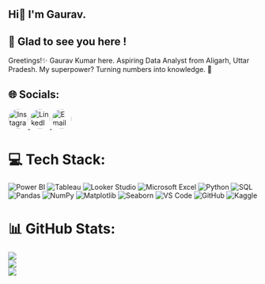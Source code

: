 ## Hi👋 I'm Gaurav.


## 💫 Glad to see you here !

Greetings!✨ Gaurav Kumar here. Aspiring Data Analyst from Aligarh, Uttar Pradesh. My superpower? Turning numbers into knowledge. 💪


## 🌐 Socials:
<a href="https://instagram.com/_gauravbg.___">
  <img src="https://upload.wikimedia.org/wikipedia/commons/a/a5/Instagram_icon.png" alt="Instagram" style="border-radius: 50%; width: 40px; height: 40px;">
</a>
<a href="https://linkedin.com/in/gauravkumarrrr/">
  <img src="https://upload.wikimedia.org/wikipedia/commons/0/01/LinkedIn_Logo_2023.png" alt="LinkedIn" style="border-radius: 50%; width: 40px; height: 40px;">
</a>
<a href="mailto:iamgaurav6374@gmail.com">
  <img src="https://upload.wikimedia.org/wikipedia/commons/4/47/Gmail_Logo_2022.png" alt="Email" style="border-radius: 50%; width: 40px; height: 40px;">
</a>













 

# 💻 Tech Stack:
![Power BI](https://img.shields.io/badge/Power_BI-F2C811?style=plastic&logo=power-bi&logoColor=black)
 ![Tableau](https://img.shields.io/badge/Tableau-E97627?style=plastic&logo=tableau&logoColor=white)
 ![Looker Studio](https://img.shields.io/badge/Looker_Studio-000000?style=plastic&logo=looker&logoColor=white)
 ![Microsoft Excel](https://img.shields.io/badge/Microsoft_Excel-217346?style=plastic&logo=microsoft-excel&logoColor=white)
 ![Python](https://img.shields.io/badge/Python-3776AB?style=plastic&logo=python&logoColor=white)
 ![SQL](https://img.shields.io/badge/SQL-%2300758F.svg?style=plastic&logo=sql&logoColor=white)
 ![Pandas](https://img.shields.io/badge/pandas-%23150458.svg?style=plastic&logo=pandas&logoColor=white)
 ![NumPy](https://img.shields.io/badge/numpy-%23013243.svg?style=plastic&logo=numpy&logoColor=white)
 ![Matplotlib](https://img.shields.io/badge/Matplotlib-%23ffffff?style=plastic&logo=matplotlib&logoColor=black)
 ![Seaborn](https://img.shields.io/badge/Seaborn-4C766A?style=plastic&logo=seaborn&logoColor=white)
 ![VS Code](https://img.shields.io/badge/Visual_Studio_Code-0078D4?style=plastic&logo=visual%20studio%20code&logoColor=white)
 ![GitHub](https://img.shields.io/badge/GitHub-181717?style=plastic&logo=github&logoColor=white)
 ![Kaggle](https://img.shields.io/badge/Kaggle-D00000?style=plastic&logo=kaggle&logoColor=white)

# 📊 GitHub Stats:
![](https://github-readme-stats.vercel.app/api?username=Gaurav-6374&theme=swift&hide_border=false&include_all_commits=true&count_private=false)<br/>
![](https://nirzak-streak-stats.vercel.app/?user=Gaurav-6374&theme=swift&hide_border=false)<br/>
![](https://github-readme-stats.vercel.app/api/top-langs/?username=Gaurav-6374&theme=swift&hide_border=false&include_all_commits=true&count_private=false&layout=compact)

